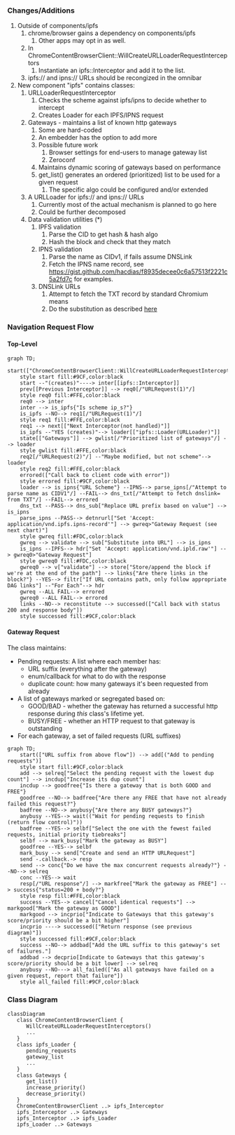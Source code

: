### Changes/Additions

1. Outside of components/ipfs
    1. chrome/browser gains a dependency on components/ipfs
        1. Other apps may opt in as well.
    2. In ChromeContentBrowserClient::WillCreateURLLoaderRequestInterceptors
        1. Instantiate an ipfs::Interceptor and add it to the list.
    3. ipfs:// and ipns:// URLs should be recongized in the omnibar
2. New component "ipfs" contains classes:
    1. URLLoaderRequestInterceptor
        1. Checks the scheme against ipfs/ipns to decide whether to intercept
        2. Creates Loader for each IPFS/IPNS request
    2. Gateways - maintains a list of known http gateways
        1. Some are hard-coded
        2. An embedder has the option to add more
        3. Possible future work
            1. Browser settings for end-users to manage gateway list
            2. Zeroconf
        4. Maintains dynamic scoring of gateways based on performance
        5. get_list() generates an ordered (prioritized) list to be used for a given request
            1. The specific algo could be configured and/or extended
    3. A URLLoader for ipfs:// and ipns:// URLs
        1. Currently most of the actual mechanism is planned to go here
        2. Could be further decomposed
    4. Data validation utilities (*)
        1. IPFS validation
            1. Parse the CID to get hash & hash algo
            2. Hash the block and check that they match
        2. IPNS validation
            1. Parse the name as CIDv1, if fails assume DNSLink
            2. Fetch the IPNS name record, see https://gist.github.com/hacdias/f8935decee0c6a57513f2221c5a2fd7c for examples.
        4. DNSLink URLs
            1. Attempt to fetch the TXT record by standard Chromium means
            2. Do the substitution as described [here](http://chomp:8080/ipfs/bafybeidkrrsdauzr6lfkfr7so625myv7njbzvkptrrj2a4ir4ejlg3sieu/concepts/dnslink/#resolve-dnslink-name)

### Navigation Request Flow

#### Top-Level
```mermaid
graph TD;
    start(["ChromeContentBrowserClient::WillCreateURLLoaderRequestInterceptors()"])
    style start fill:#9CF,color:black
    start --"(creates)"----> inter[[ipfs::Interceptor]]
    prev[[Previous Interceptor]] --> req0[/"URLRequest(1)"/]
    style req0 fill:#FFE,color:black
    req0 --> inter
    inter --> is_ipfs{"Is scheme ip_s?"}
    is_ipfs --NO--> req1[/"URLRequest(1)"/]
    style req1 fill:#FFE,color:black
    req1 --> next[["Next Interceptor(not handled)"]]
    is_ipfs --"YES (creates)"--> loader[["ipfs::Loader(URLLoader)"]]
    state[["Gateways"]] --> gwlist[/"Prioritized list of gateways"/] --> loader
    style gwlist fill:#FFE,color:black
    req2[/"URLRequest(2)"/] --"Maybe modified, but not scheme"--> loader
    style req2 fill:#FFE,color:black
    errored(["Call back to client code with error"])
    style errored fill:#9CF,color:black
    loader --> is_ipns{"URL Scheme"} --IPNS--> parse_ipns[/"Attempt to parse name as CIDV1"/] --FAIL--> dns_txt[/"Attempt to fetch dnslink= from TXT"/] --FAIL--> errored
    dns_txt --PASS--> dns_sub["Replace URL prefix based on value"] --> is_ipns
    parse_ipns --PASS--> detnrurl["Set 'Accept: application/vnd.ipfs.ipns-record'"] --> gwreq>"Gateway Request (see next chart)"]
    style gwreq fill:#FDC,color:black
    gwreq --> validate --> sub["Substitute into URL"] --> is_ipns
    is_ipns --IPFS--> hdr["Set 'Accept: application/vnd.ipld.raw'"] --> gwreq0>"Gateway Request"]
    style gwreq0 fill:#FDC,color:black
    gwreq0 --> v["validate"] --> store["Store/append the block if we're at the end of the path"] --> links{"Are there links in the block?"} --YES--> filtr["If URL contains path, only follow appropriate DAG links"] --"For Each"--> hdr
    gwreq --ALL FAIL--> errored
    gwreq0 --ALL FAIL--> errored
    links --NO--> reconstitute --> successed(["Call back with status 200 and response body"])
    style successed fill:#9CF,color:black
 ```

#### Gateway Request

The class maintains:
* Pending requests: A list where each member has:
    * URL suffix (everything after the gateway)
    * enum/callback for what to do with the response
    * duplicate count: how many gateways it's been requested from already
* A list of gateways marked or segregated based on:
    * GOOD/BAD - whether the gateway has returned a successful http response during _this_ class's lifetime yet.
    * BUSY/FREE - whether an HTTP request to that gateway is outstanding
* For each gateway, a set of failed requests (URL suffixes)

```mermaid
graph TD;
    start(["URL suffix from above flow"]) --> add[("Add to pending requests")]
    style start fill:#9CF,color:black
    add --> selreq["Select the pending request with the lowest dup count"] --> incdup["Increase its dup count"] 
    incdup --> goodfree{"Is there a gateway that is both GOOD and FREE"} 
    goodfree --NO--> badfree{"Are there any FREE that have not already failed this request?"} 
    badfree --NO--> anybusy{"Are there any BUSY gateways?"} 
    anybusy --YES--> wait(("Wait for pending requests to finish (return flow control)"))
    badfree --YES--> selbf["Select the one with the fewest failed requests, initial priority tiebreaks"] 
    selbf --> mark_busy["Mark the gateway as BUSY"]
    goodfree --YES--> selbf
    mark_busy --> send["Create and send an HTTP URLRequest"]
    send -.callback.-> resp
    send --> conc{"Do we have the max concurrent requests already?"} --NO--> selreq
    conc --YES--> wait
    resp[/"URL response"/] --> markfree["Mark the gateway as FREE"] --> success{"status=200 + body?"} 
    style resp fill:#FFE,color:black
    success --YES--> cancel["Cancel identical requests"] --> markgood["Mark the gateway as GOOD"] 
    markgood --> incprio["Indicate to Gateways that this gateway's score/priority should be a bit higher"] 
    incprio ----> successed(["Return response (see previous diagram)"])
    style successed fill:#9CF,color:black
    success --NO--> addbad["Add the URL suffix to this gateway's set of failures."] 
    addbad --> decprio[Indicate to Gateways that this gateway's score/priority should be a bit lower] --> selreq
    anybusy --NO---> all_failed(["As all gateways have failed on a given request, report that failure"])
    style all_failed fill:#9CF,color:black
 ```

### Class Diagram

```mermaid
classDiagram
   class ChromeContentBrowserClient {
      WillCreateURLLoaderRequestInterceptors()
      ...
   }
   class ipfs_Loader {
      pending_requests
      gateway_list
      ...
   }
   class Gateways {
      get_list()
      increase_priority()
      decrease_priority()
   }
   ChromeContentBrowserClient ..> ipfs_Interceptor
   ipfs_Interceptor ..> Gateways
   ipfs_Interceptor ..> ipfs_Loader
   ipfs_Loader ..> Gateways   
```